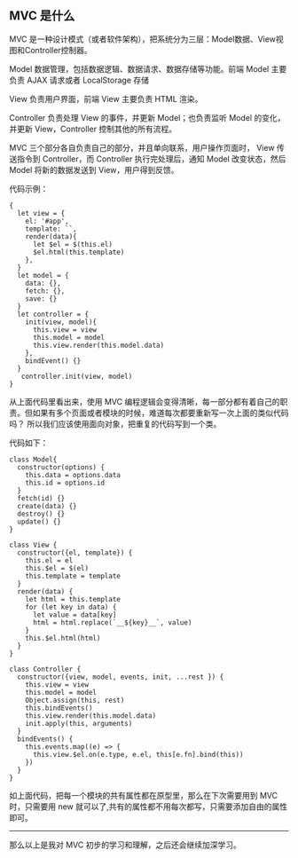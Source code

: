 ## MVC 是什么
MVC 是一种设计模式（或者软件架构），把系统分为三层：Model数据、View视图和Controller控制器。

Model 数据管理，包括数据逻辑、数据请求、数据存储等功能。前端 Model 主要负责 AJAX 请求或者 LocalStorage 存储

View 负责用户界面，前端 View 主要负责 HTML 渲染。

Controller 负责处理 View 的事件，并更新 Model；也负责监听 Model 的变化，并更新 View，Controller 控制其他的所有流程。

MVC 三个部分各自负责自己的部分，并且单向联系，用户操作页面时， View 传送指令到 Controller，而 Controller 执行完处理后，通知 Model 改变状态，然后Model 将新的数据发送到 View，用户得到反馈。

代码示例：
~~~
{
  let view = {
    el: '#app',                           
    template: ``,
    render(data){                            
      let $el = $(this.el)
      $el.html(this.template)
    },
  }
  let model = {
    data: {},
    fetch: {},
    save: {}
  }
  let controller = {
    init(view, model){
      this.view = view
      this.model = model
      this.view.render(this.model.data)
    },
    bindEvent() {}
  }
   controller.init(view, model)
}
~~~

从上面代码里看出来，使用 MVC 编程逻辑会变得清晰，每一部分都有着自己的职责。但如果有多个页面或者模块的时候，难道每次都要重新写一次上面的类似代码吗？
所以我们应该使用面向对象，把重复的代码写到一个类。

代码如下：
~~~
class Model{
  constructor(options) {
    this.data = options.data
    this.id = options.id
  }
  fetch(id) {}
  create(data) {}
  destroy() {}
  update() {}
}

class View {
  constructor({el, template}) {
    this.el = el
    this.$el = $(el)
    this.template = template
  }
  render(data) {
    let html = this.template
    for (let key in data) {
      let value = data[key]
      html = html.replace(`__${key}__`, value)
    }
    this.$el.html(html)
  }
}

class Controller {
  constructor({view, model, events, init, ...rest }) {
    this.view = view 
    this.model = model
    Object.assign(this, rest)
    this.bindEvents()
    this.view.render(this.model.data)
    init.apply(this, arguments)
  }
  bindEvents() {
    this.events.map((e) => {
      this.view.$el.on(e.type, e.el, this[e.fn].bind(this))
    })
  }
}
~~~
如上面代码，把每一个模块的共有属性都在原型里，那么在下次需要用到 MVC 时，只需要用 new 就可以了,共有的属性都不用每次都写，只需要添加自由的属性即可。 

---

那么以上是我对 MVC 初步的学习和理解，之后还会继续加深学习。
